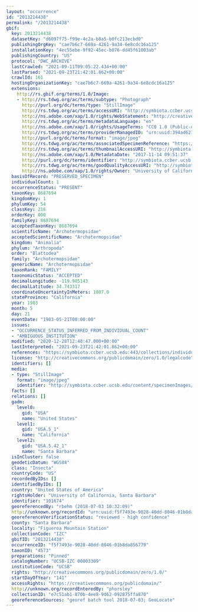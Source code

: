 ```yaml
---
layout: "occurrence"
id: "2013214438"
permalink: "/2013214438"
gbif:
  key: 2013214438
  datasetKey: "d6097f75-f99e-4c2a-b8a5-b0fc213ecbd0"
  publishingOrgKey: "cae7b6c7-669a-4261-9a34-6e8cdc16a125"
  installationKey: "4ec55ebe-9f92-45ec-b076-dd45f61003ab"
  publishingCountry: "US"
  protocol: "DWC_ARCHIVE"
  lastCrawled: "2021-09-11T09:05:22.434+00:00"
  lastParsed: "2021-09-23T21:42:01.862+00:00"
  crawlId: 161
  hostingOrganizationKey: "cae7b6c7-669a-4261-9a34-6e8cdc16a125"
  extensions:
    http://rs.gbif.org/terms/1.0/Image:
    - http://rs.tdwg.org/ac/terms/subtype: "Photograph"
      http://purl.org/dc/terms/type: "StillImage"
      http://rs.tdwg.org/ac/terms/accessURI: "http://symbiota.ccber.ucsb.edu/content/specimenImages/UCSB_IZC/UCSB-IZC00003/UCSB-IZC_00003309.jpg"
      http://ns.adobe.com/xap/1.0/rights/WebStatement: "http://creativecommons.org/publicdomain/zero/1.0/"
      http://rs.tdwg.org/ac/terms/metadataLanguage: "en"
      http://ns.adobe.com/xap/1.0/rights/UsageTerms: "CC0 1.0 (Public-domain)"
      http://rs.tdwg.org/ac/terms/providerManagedID: "urn:uuid:394ad621-37e3-4813-a11d-29faea19a1e6"
      http://purl.org/dc/terms/format: "image/jpeg"
      http://rs.tdwg.org/ac/terms/associatedSpecimenReference: "https://symbiota.ccber.ucsb.edu:443/collections/individual/index.php?occid=101674"
      http://rs.tdwg.org/ac/terms/thumbnailAccessURI: "http://symbiota.ccber.ucsb.edu/content/specimenImages/UCSB_IZC/UCSB-IZC00003/UCSB-IZC_00003309_tn.jpg"
      http://ns.adobe.com/xap/1.0/MetadataDate: "2017-11-14 09:51:37"
      http://purl.org/dc/terms/identifier: "http://symbiota.ccber.ucsb.edu/content/specimenImages/UCSB_IZC/UCSB-IZC00003/UCSB-IZC_00003309.jpg"
      http://rs.tdwg.org/ac/terms/goodQualityAccessURI: "http://symbiota.ccber.ucsb.edu/content/specimenImages/UCSB_IZC/UCSB-IZC00003/UCSB-IZC_00003309.jpg"
      http://ns.adobe.com/xap/1.0/rights/Owner: "University of California, Santa Barbara"
  basisOfRecord: "PRESERVED_SPECIMEN"
  individualCount: 1
  occurrenceStatus: "PRESENT"
  taxonKey: 8687694
  kingdomKey: 1
  phylumKey: 54
  classKey: 216
  orderKey: 800
  familyKey: 8687694
  acceptedTaxonKey: 8687694
  scientificName: "Archotermopsidae"
  acceptedScientificName: "Archotermopsidae"
  kingdom: "Animalia"
  phylum: "Arthropoda"
  order: "Blattodea"
  family: "Archotermopsidae"
  genericName: "Archotermopsidae"
  taxonRank: "FAMILY"
  taxonomicStatus: "ACCEPTED"
  decimalLongitude: -119.985143
  decimalLatitude: 34.743317
  coordinateUncertaintyInMeters: 1807.0
  stateProvince: "California"
  year: 1983
  month: 5
  day: 21
  eventDate: "1983-05-21T00:00:00"
  issues:
  - "OCCURRENCE_STATUS_INFERRED_FROM_INDIVIDUAL_COUNT"
  - "AMBIGUOUS_INSTITUTION"
  modified: "2020-12-28T12:48:47.000+00:00"
  lastInterpreted: "2021-09-23T21:42:01.862+00:00"
  references: "https://symbiota.ccber.ucsb.edu:443/collections/individual/index.php?occid=101674"
  license: "http://creativecommons.org/publicdomain/zero/1.0/legalcode"
  identifiers: []
  media:
  - type: "StillImage"
    format: "image/jpeg"
    identifier: "http://symbiota.ccber.ucsb.edu/content/specimenImages/UCSB_IZC/UCSB-IZC00003/UCSB-IZC_00003309.jpg"
  facts: []
  relations: []
  gadm:
    level0:
      gid: "USA"
      name: "United States"
    level1:
      gid: "USA.5_1"
      name: "California"
    level2:
      gid: "USA.5.42_1"
      name: "Santa Barbara"
  isInCluster: false
  geodeticDatum: "WGS84"
  class: "Insecta"
  countryCode: "US"
  recordedByIDs: []
  identifiedByIDs: []
  country: "United States of America"
  rightsHolder: "University of California, Santa Barbara"
  identifier: "101674"
  georeferencedBy: "rbehm (2018-07-03 10:32:09)"
  http://unknown.org/recordId: "urn:uuid:f5f7493e-9028-40dd-8046-01b8da856779"
  georeferenceVerificationStatus: "reviewed - high confidence"
  county: "Santa Barbara"
  locality: "Figueroa Mountain Station"
  collectionCode: "IZC"
  gbifID: "2013214438"
  occurrenceID: "f5f7493e-9028-40dd-8046-01b8da856779"
  taxonID: "4573"
  preparations: "Pinned"
  catalogNumber: "UCSB-IZC 00003309"
  institutionCode: "UCSB"
  rights: "http://creativecommons.org/publicdomain/zero/1.0/"
  startDayOfYear: "141"
  accessRights: "https://creativecommons.org/publicdomain/"
  http://unknown.org/recordEnteredBy: "phorsley"
  collectionID: "e7c51ab1-870b-4ee8-9d62-092875ffa870"
  georeferenceSources: "georef batch tool 2018-07-03; GeoLocate"
---
```

